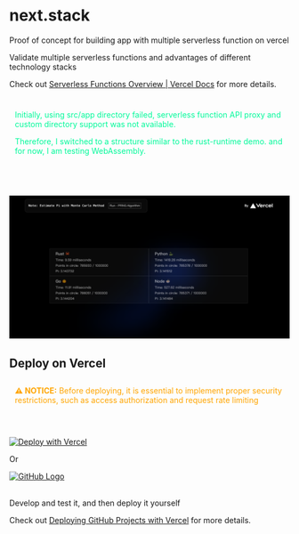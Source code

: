 # next.stack

Proof of concept for building app with multiple serverless function on vercel

Validate multiple serverless functions and advantages of different technology stacks

Check out [Serverless Functions Overview | Vercel Docs](https://vercel.com/docs/concepts/functions/serverless-functions) for more details.

<div style=" color: #00FA9A; padding: 10px;">
<p>Initially, using src/app directory failed, serverless function API proxy  and custom directory support was not available. </p> 
 <p>Therefore, I switched to a structure similar to the rust-runtime demo.
 and for now, I am testing WebAssembly.</p>
</div>
<br> 
<br>

![cover](./snapshot/2023-8-5.png)

## Deploy on Vercel

<div style=" color: #FFA500; padding: 10px;">
  <strong> ⚠️ NOTICE:</strong> Before deploying, it is essential to implement proper security restrictions, such as access authorization and request rate limiting
</div>
<br> 
<br>

[![Deploy with Vercel](https://vercel.com/button)](https://vercel.com/new/clone?repository-url=https://github.com/fromwhite/next.stack&project-name=next_stack&repository-name=next.stack)

Or

<a href="https://github.com/fromwhite/next.stack/fork">
  <img src="https://github.com/fluidicon.png" alt="GitHub Logo" width="30"  >
</a>
<br> 
<br>

Develop and test it, and then deploy it yourself

Check out [Deploying GitHub Projects with Vercel](https://vercel.com/docs/concepts/deployments/git/vercel-for-github) for more details.
